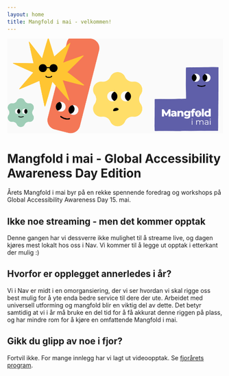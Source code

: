 ```yaml
---
layout: home 
title: Mangfold i mai - velkommen!
---
```


![mim-figurer - blobs med forskjellige ansikter og farger](assets/images/mim-top4.png)

# Mangfold i mai - Global Accessibility Awareness Day Edition

Årets Mangfold i mai byr på en rekke spennende foredrag og workshops på Global Accessibility Awareness Day 15. mai. 

## Ikke noe streaming - men det kommer opptak
Denne gangen har vi dessverre ikke mulighet til å streame live, og dagen kjøres mest lokalt hos oss i Nav. Vi kommer til å legge ut opptak i etterkant der mulig :) 

## Hvorfor er opplegget annerledes i år?
Vi i Nav er midt i en omorgansiering, der vi ser hvordan vi skal rigge oss best mulig for å yte enda bedre service til dere der ute. Arbeidet med universell utforming og mangfold blir en viktig del av dette. Det betyr samtidig at vi i år må bruke en del tid for å få akkurat denne riggen på plass, og har mindre rom for å kjøre en omfattende Mangfold i mai.

## Gikk du glipp av noe i fjor? 
Fortvil ikke. For mange innlegg har vi lagt ut videoopptak. Se [fjorårets program](https://navikt.github.io/mangfold-i-mai/2024/program/).
